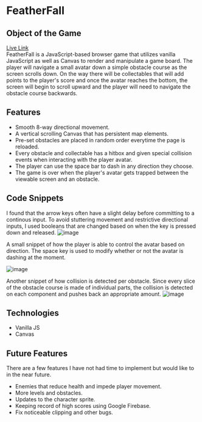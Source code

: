 # FeatherFall
## Object of the Game 
[Live Link](https://aaxzheng.github.io/FeatherFall)\
FeatherFall is a JavaScript-based browser game that utilizes vanilla JavaScript as well as Canvas to render and manipulate a game board. The player will navigate a small avatar down a simple obstacle course as the screen scrolls down. On the way there will be collectables that will add points to the player's score and once the avatar reaches the bottom, the screen will begin to scroll upward and the player will need to navigate the obstacle course backwards.
## Features
  * Smooth 8-way directional movement.
  * A vertical scrolling Canvas that has persistent map elements.
  * Pre-set obstacles are placed in random order everytime the page is reloaded.
  * Every obstacle and collectable has a hitbox and given special collision events when interacting with the player avatar.
  * The player can use the space bar to dash in any direction they choose.
  * The game is over when the player's avatar gets trapped between the viewable screen and an obstacle.
## Code Snippets 
I found that the arrow keys often have a slight delay before committing to a continous input. To avoid stuttering movement and restrictive directional inputs, I used booleans that are changed based on when the key is pressed down and released. 
![image](https://user-images.githubusercontent.com/40276721/50576059-8a3e9e00-0dd7-11e9-895d-28c62d23da12.png)


  A small snippet of how the player is able to control the avatar based on direction. The space key is used to modify whether   or not the avatar is dashing at the moment.

![image](https://user-images.githubusercontent.com/40276721/50575988-5adb6180-0dd6-11e9-815d-01e9010ca9dd.png)


   Another snippet of how collision is detected per obstacle. Since every slice of the obstacle course is made of individual parts, the collision is detected on each component and pushes back an appropriate amount.
![image](https://user-images.githubusercontent.com/40276721/50576001-b4dc2700-0dd6-11e9-8d2c-352b2dd4ce06.png)


## Technologies 
* Vanilla JS
* Canvas
## Future Features
 There are a few features I have not had time to implement but would like to in the near future. 
 * Enemies that reduce health and impede player movement.
 * More levels and obstacles.
 * Updates to the character sprite.
 * Keeping record of high scores using Google Firebase.
 * Fix noticeable clipping and other bugs.
